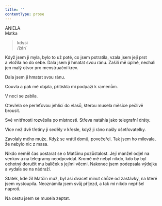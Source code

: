 ```yaml
---
title: ''
contentType: prose
---
```


<section>

ANIELA  
Matka

> kdysi  
> /žár/

Když jsem ji myla, bylo to už poté, co jsem potratila, vzala jsem její prst a vložila ho do sebe. Dala jsem jí hmatat svou ránu. Zašili mě úplně, nechali jen malý otvor pro menstruační krev.

Dala jsem jí hmatat svou ránu.

Couvla a pak mě objala, přitiskla mi podpaží k ramenům.

</section>

<section>

V noci se zabila.

Otevřela se perleťovou jehlicí do vlasů, kterou musela měsíce pečlivě brousit.

Své vnitřnosti rozvěsila po místnosti. Střeva natáhla jako tele­grafní dráty.

Více než dvě třetiny jí seděly v křesle, když ji ráno našly ošetřovatelky.

Zavolaly mého muže. Když se vrátil domů, povečeřel. Tak jsem ho milovala, že nebylo nic z masa.

</section>

<section>

Nikdo neměl čas postarat se o Matčinu pozůstalost. Její manžel odjel na venkov a na telegramy neodpovídal. Kromě mě nebyl nikdo, kdo by byl ochotný doručit mu balíček s jejími věcmi. Nakonec jsem podepsala výdejku a vydala se na nádraží.

</section>

<section>

Statek, kde žil Matčin muž, byl asi dvacet minut chůze od zastávky, na které jsem vystoupila. Neoznámila jsem svůj příjezd, a tak mi nikdo nepřišel naproti.

Na cestu jsem se musela zeptat.

</section>
